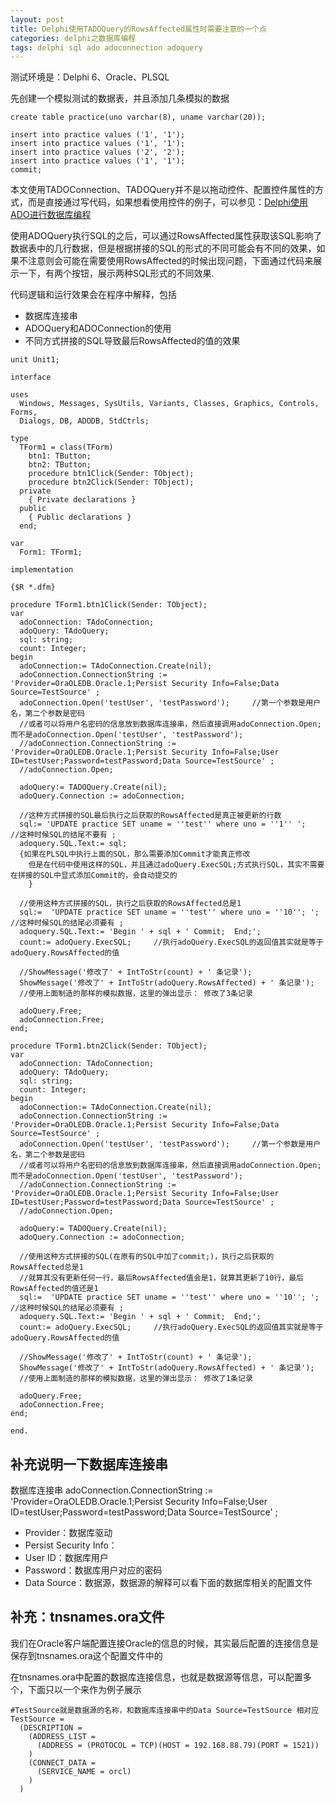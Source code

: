 ```yaml
---
layout: post
title: Delphi使用TADOQuery的RowsAffected属性时需要注意的一个点
categories: delphi之数据库编程 
tags: delphi sql ado adoconnection adoquery
---
```


测试环境是：Delphi 6、Oracle、PLSQL

先创建一个模拟测试的数据表，并且添加几条模拟的数据

```
create table practice(uno varchar(8), uname varchar(20));

insert into practice values ('1', '1');
insert into practice values ('1', '1');
insert into practice values ('2', '2');
insert into practice values ('1', '1');
commit;
```

本文使用TADOConnection、TADOQuery并不是以拖动控件、配置控件属性的方式，而是直接通过写代码，如果想看使用控件的例子，可以参见：[Delphi使用ADO进行数据库编程](http://www.xumenger.com/delphi-ado-20150825/)

使用ADOQuery执行SQL的之后，可以通过RowsAffected属性获取该SQL影响了数据表中的几行数据，但是根据拼接的SQL的形式的不同可能会有不同的效果，如果不注意则会可能在需要使用RowsAffected的时候出现问题，下面通过代码来展示一下，有两个按钮，展示两种SQL形式的不同效果.

代码逻辑和运行效果会在程序中解释，包括

* 数据库连接串
* ADOQuery和ADOConnection的使用
* 不同方式拼接的SQL导致最后RowsAffected的值的效果

```
unit Unit1;

interface

uses
  Windows, Messages, SysUtils, Variants, Classes, Graphics, Controls, Forms,
  Dialogs, DB, ADODB, StdCtrls;

type
  TForm1 = class(TForm)
    btn1: TButton;
    btn2: TButton;
    procedure btn1Click(Sender: TObject);
    procedure btn2Click(Sender: TObject);
  private
    { Private declarations }
  public
    { Public declarations }
  end;

var
  Form1: TForm1;

implementation

{$R *.dfm}

procedure TForm1.btn1Click(Sender: TObject);
var
  adoConnection: TAdoConnection;
  adoQuery: TAdoQuery;
  sql: string;
  count: Integer;
begin
  adoConnection:= TAdoConnection.Create(nil);
  adoConnection.ConnectionString := 'Provider=OraOLEDB.Oracle.1;Persist Security Info=False;Data Source=TestSource' ;
  adoConnection.Open('testUser', 'testPassword');     //第一个参数是用户名，第二个参数是密码
  //或者可以将用户名密码的信息放到数据库连接串，然后直接调用adoConnection.Open;而不是adoConnection.Open('testUser', 'testPassword'); 
  //adoConnection.ConnectionString := 'Provider=OraOLEDB.Oracle.1;Persist Security Info=False;User ID=testUser;Password=testPassword;Data Source=TestSource' ;
  //adoConnection.Open;
 
  adoQuery:= TADOQuery.Create(nil);
  adoQuery.Connection := adoConnection;
  
  //这种方式拼接的SQL最后执行之后获取的RowsAffected是真正被更新的行数
  sql:= 'UPDATE practice SET uname = ''test'' where uno = ''1'' ';		//这种时候SQL的结尾不要有 ;
  adoquery.SQL.Text:= sql;
  {如果在PLSQL中执行上面的SQL，那么需要添加Commit才能真正修改
    但是在代码中使用这样的SQL，并且通过adoQuery.ExecSQL;方式执行SQL，其实不需要在拼接的SQL中显式添加Commit的，会自动提交的
  	}

  //使用这种方式拼接的SQL，执行之后获取的RowsAffected总是1
  sql:=  'UPDATE practice SET uname = ''test'' where uno = ''10''; ';		//这种时候SQL的结尾必须要有 ;
  adoquery.SQL.Text:= 'Begin ' + sql + ' Commit;  End;';
  count:= adoQuery.ExecSQL;		//执行adoQuery.ExecSQL的返回值其实就是等于adoQuery.RowsAffected的值

  //ShowMessage('修改了' + IntToStr(count) + ' 条记录');
  ShowMessage('修改了' + IntToStr(adoQuery.RowsAffected) + ' 条记录');
  //使用上面制造的那样的模拟数据，这里的弹出显示： 修改了3条记录

  adoQuery.Free;
  adoConnection.Free;
end;

procedure TForm1.btn2Click(Sender: TObject);
var
  adoConnection: TAdoConnection;
  adoQuery: TAdoQuery;
  sql: string;
  count: Integer;
begin
  adoConnection:= TAdoConnection.Create(nil);
  adoConnection.ConnectionString := 'Provider=OraOLEDB.Oracle.1;Persist Security Info=False;Data Source=TestSource' ;
  adoConnection.Open('testUser', 'testPassword');     //第一个参数是用户名，第二个参数是密码
  //或者可以将用户名密码的信息放到数据库连接串，然后直接调用adoConnection.Open;而不是adoConnection.Open('testUser', 'testPassword'); 
  //adoConnection.ConnectionString := 'Provider=OraOLEDB.Oracle.1;Persist Security Info=False;User ID=testUser;Password=testPassword;Data Source=TestSource' ;
  //adoConnection.Open;
 
  adoQuery:= TADOQuery.Create(nil);
  adoQuery.Connection := adoConnection;
  
  //使用这种方式拼接的SQL(在原有的SQL中加了commit;)，执行之后获取的RowsAffected总是1
  //就算其没有更新任何一行，最后RowsAffected值会是1，就算其更新了10行，最后RowsAffected的值还是1
  sql:=  'UPDATE practice SET uname = ''test'' where uno = ''10''; ';		//这种时候SQL的结尾必须要有 ;
  adoquery.SQL.Text:= 'Begin ' + sql + ' Commit;  End;';
  count:= adoQuery.ExecSQL;		//执行adoQuery.ExecSQL的返回值其实就是等于adoQuery.RowsAffected的值

  //ShowMessage('修改了' + IntToStr(count) + ' 条记录');
  ShowMessage('修改了' + IntToStr(adoQuery.RowsAffected) + ' 条记录');
  //使用上面制造的那样的模拟数据，这里的弹出显示： 修改了1条记录

  adoQuery.Free;
  adoConnection.Free;
end;

end.
```

## 补充说明一下数据库连接串

数据库连接串
adoConnection.ConnectionString := 'Provider=OraOLEDB.Oracle.1;Persist Security Info=False;User ID=testUser;Password=testPassword;Data Source=TestSource' ;

* Provider：数据库驱动
* Persist Security Info：
* User ID：数据库用户
* Password：数据库用户对应的密码
* Data Source：数据源，数据源的解释可以看下面的数据库相关的配置文件

## 补充：tnsnames.ora文件

我们在Oracle客户端配置连接Oracle的信息的时候，其实最后配置的连接信息是保存到tnsnames.ora这个配置文件中的

在tnsnames.ora中配置的数据库连接信息，也就是数据源等信息，可以配置多个，下面只以一个来作为例子展示

```
#TestSource就是数据源的名称，和数据库连接串中的Data Source=TestSource 相对应
TestSource =
  (DESCRIPTION =
    (ADDRESS_LIST =
      (ADDRESS = (PROTOCOL = TCP)(HOST = 192.168.88.79)(PORT = 1521))
    )
    (CONNECT_DATA =
      (SERVICE_NAME = orcl)
    )
  )

```

